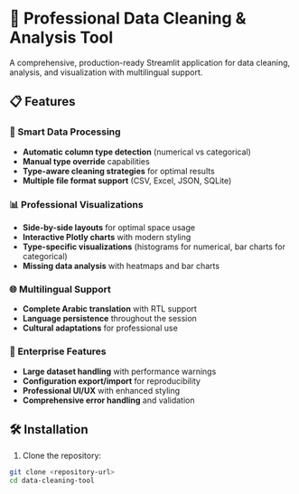 # 🧼 Professional Data Cleaning & Analysis Tool

A comprehensive, production-ready Streamlit application for data cleaning, analysis, and visualization with multilingual support.

## 📋 Features

### 🎯 Smart Data Processing
- **Automatic column type detection** (numerical vs categorical)
- **Manual type override** capabilities
- **Type-aware cleaning strategies** for optimal results
- **Multiple file format support** (CSV, Excel, JSON, SQLite)

### 📊 Professional Visualizations
- **Side-by-side layouts** for optimal space usage
- **Interactive Plotly charts** with modern styling
- **Type-specific visualizations** (histograms for numerical, bar charts for categorical)
- **Missing data analysis** with heatmaps and bar charts

### 🌐 Multilingual Support
- **Complete Arabic translation** with RTL support
- **Language persistence** throughout the session
- **Cultural adaptations** for professional use

### 🚀 Enterprise Features
- **Large dataset handling** with performance warnings
- **Configuration export/import** for reproducibility
- **Professional UI/UX** with enhanced styling
- **Comprehensive error handling** and validation

## 🛠️ Installation

1. Clone the repository:
```bash
git clone <repository-url>
cd data-cleaning-tool